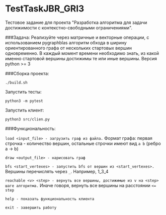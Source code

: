# TestTaskJBR_GRI3
Тестовое задание для проекта "Разработка алгоритма для задачи достижимости с контекстно-свободными ограничениями".

###Задача:
Реализуйте через матричные и векторные операции, с использованием pygraphblas алгоритм обхода в ширину ориентированного графа от нескольких стартовых вершин одновременно. В каждый момент времени необходимо знать, из какой именно стартовой вершины достижимы те или иные вершины.
Версия python >= 3

###Сборка проекта:
```
./build.sh
```
Запустить тесты:
```
python3 -m pytest
```
Запустить клиент:
```
python3 src/clien.py
```
###Функциональность:

``
load <input_file> - загрузить граф из файла.
``
Формат графа: первая строчка - количество вершин, остальные строчки имеют вид ``a b`` (ребро a -> b)

``
draw <output_file> - нарисовать граф
``

``
bfs <start_vertexes> - запустить bfs от вершин из <start_vertexes>.
`` Вершины перечислять через ``_``. Например, 1_3_4

``reachable <v> <step> - вернуть все вершины, достижимые из v на <step> шаге алгоритма.`` Иначе говоря, вернуть все вершины на расстоянии ``<= step``

``help - показать функциональность клиента``

``exit - завершить работу``